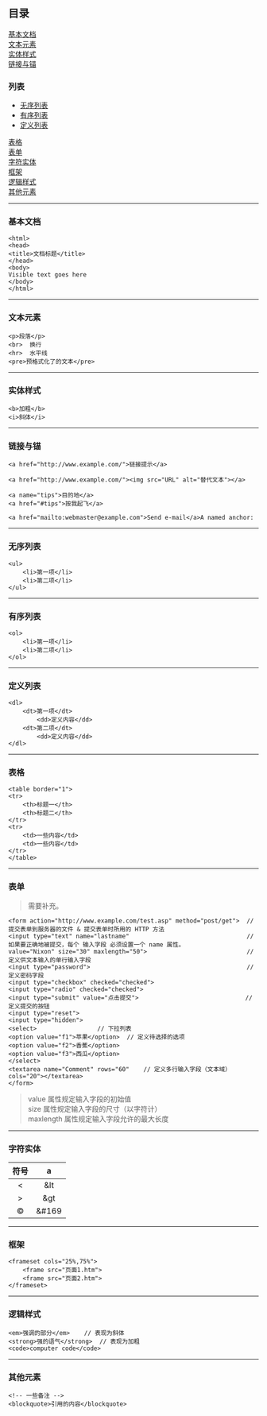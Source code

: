 ## 目录  
[基本文档](#基本文档)  
[文本元素](#文本元素)   
[实体样式](#实体样式)  
[链接与锚](#链接与锚)  
### 列表 
- [无序列表](#无序列表)  
- [有序列表](#有序列表)  
- [定义列表](#定义列表)   

[表格](#表格)  
[表单](#表单)  
[字符实体](#字符实体)  
[框架](#框架)  
[逻辑样式](#逻辑样式)  
[其他元素](#其他元素)  

----
### 基本文档
```
<html>
<head>
<title>文档标题</title>
</head>
<body>
Visible text goes here
</body>
</html>
```

----
### 文本元素  
```
<p>段落</p>
<br>  换行
<hr>  水平线
<pre>预格式化了的文本</pre>
```

----
### 实体样式
```
<b>加粗</b>
<i>斜体</i>
```

----
### 链接与锚  
```
<a href="http://www.example.com/">链接提示</a>

<a href="http://www.example.com/"><img src="URL" alt="替代文本"></a>

<a name="tips">目的地</a>
<a href="#tips">按我起飞</a>

<a href="mailto:webmaster@example.com">Send e-mail</a>A named anchor:
```

----
### 无序列表  
```
<ul>
    <li>第一项</li>
    <li>第二项</li>
</ul>
```

----
### 有序列表  
```
<ol>
    <li>第一项</li>
    <li>第二项</li>
</ol>
```

----
### 定义列表  
```
<dl>
    <dt>第一项</dt>
        <dd>定义内容</dd>
    <dt>第二项</dt>
        <dd>定义内容</dd>
</dl>
```

----
### 表格    
```
<table border="1">
<tr>
    <th>标题一</th>
    <th>标题二</th>
</tr>
<tr>
    <td>一些内容</td>
    <td>一些内容</td>
</tr>
</table>
```

----
### 表单
> 需要补充。  
```
<form action="http://www.example.com/test.asp" method="post/get">  // 提交表单到服务器的文件 & 提交表单时所用的 HTTP 方法
<input type="text" name="lastname"                                 // 如果要正确地被提交，每个 输入字段 必须设置一个 name 属性。
value="Nixon" size="30" maxlength="50">                            // 定义供文本输入的单行输入字段
<input type="password">                                            // 定义密码字段
<input type="checkbox" checked="checked">
<input type="radio" checked="checked">
<input type="submit" value="点击提交">                              // 定义提交的按钮
<input type="reset">
<input type="hidden">
<select>                 // 下拉列表
<option value="f1">苹果</option>  // 定义待选择的选项
<option value="f2">香蕉</option>
<option value="f3">西瓜</option>
</select>
<textarea name="Comment" rows="60"    // 定义多行输入字段（文本域）
cols="20"></textarea>
</form>
```
> value 属性规定输入字段的初始值  
> size 属性规定输入字段的尺寸（以字符计）  
> maxlength 属性规定输入字段允许的最大长度  

----
### 字符实体  

符号|a
 :-: | :-: 
<|&lt  
\>|&gt  
©|&#169  

----
### 框架  
```
<frameset cols="25%,75%">
    <frame src="页面1.htm">
    <frame src="页面2.htm">
</frameset>
```

----
### 逻辑样式
```
<em>强调的部分</em>    // 表现为斜体
<strong>强的语气</strong>  // 表现为加粗
<code>computer code</code>
```

----
### 其他元素
```
<!-- 一些备注 -->
<blockquote>引用的内容</blockquote>
```






